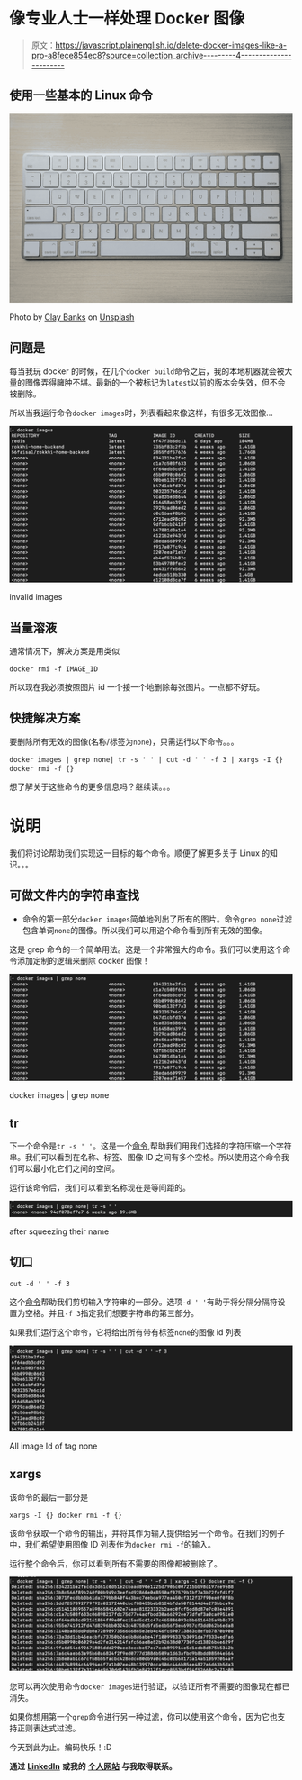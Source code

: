 # 像专业人士一样处理 Docker 图像

> 原文：<https://javascript.plainenglish.io/delete-docker-images-like-a-pro-a8fece854ec8?source=collection_archive---------4----------------------->

## 使用一些基本的 Linux 命令

![](img/8d5f29db24c0af63647ca189ba7cee40.png)

Photo by [Clay Banks](https://unsplash.com/@claybanks?utm_source=unsplash&utm_medium=referral&utm_content=creditCopyText) on [Unsplash](https://unsplash.com/s/photos/delete?utm_source=unsplash&utm_medium=referral&utm_content=creditCopyText)

## 问题是

每当我玩 docker 的时候，在几个`docker build`命令之后，我的本地机器就会被大量的图像弄得臃肿不堪。最新的一个被标记为`latest`以前的版本会失效，但不会被删除。

所以当我运行命令`docker images`时，列表看起来像这样，有很多无效图像…

![](img/5238f7da7230aacc93733ca314fa8b67.png)

invalid images

## 当量溶液

通常情况下，解决方案是用类似

```
docker rmi -f IMAGE_ID
```

所以现在我必须按照图片 id 一个接一个地删除每张图片。一点都不好玩。

## 快捷解决方案

要删除所有无效的图像(名称/标签为`none`)，只需运行以下命令。。。

```
docker images | grep none| tr -s ' ' | cut -d ' ' -f 3 | xargs -I {} docker rmi -f {}
```

想了解关于这些命令的更多信息吗？继续读。。。

# 说明

我们将讨论帮助我们实现这一目标的每个命令。顺便了解更多关于 Linux 的知识。。。

## 可做文件内的字符串查找

*   命令的第一部分`docker images`简单地列出了所有的图片。命令`grep none`过滤包含单词`none`的图像。所以我们可以用这个命令看到所有无效的图像。

这是 grep 命令的一个简单用法。这是一个非常强大的命令。我们可以使用这个命令添加定制的逻辑来删除 docker 图像！

![](img/2e7b5b6776285fb60d04c689fed69e9c.png)

docker images | grep none

## tr

下一个命令是`tr -s ' '`。这是一个[命令](https://linuxize.com/post/linux-tr-command/),帮助我们用我们选择的字符压缩一个字符串。我们可以看到在名称、标签、图像 ID 之间有多个空格。所以使用这个命令我们可以最小化它们之间的空间。

运行该命令后，我们可以看到名称现在是等间距的。

![](img/2533f05a8d3202eca6016412beb1d3f7.png)

after squeezing their name

## 切口

```
cut -d ' ' -f 3
```

这个[命令](https://linuxize.com/post/linux-cut-command/)帮助我们剪切输入字符串的一部分。选项`-d ' '`有助于将分隔分隔符设置为空格。并且`-f 3`指定我们想要字符串的第三部分。

如果我们运行这个命令，它将给出所有带有标签`none`的图像 id 列表

![](img/05146f516091be9273ce3f9c8b190747.png)

All image Id of tag none

## xargs

该命令的最后一部分是

```
xargs -I {} docker rmi -f {}
```

该命令获取一个命令的输出，并将其作为输入提供给另一个命令。在我们的例子中，我们希望使用图像 ID 列表作为`docker rmi -f`的输入。

运行整个命令后，你可以看到所有不需要的图像都被删除了。

![](img/a1a24b6ba3f8332f911bfc891025c607.png)

您可以再次使用命令`docker images`进行验证，以验证所有不需要的图像现在都已消失。

如果你想用第一个`grep`命令进行另一种过滤，你可以使用这个命令，因为它也支持正则表达式过滤。

今天到此为止。编码快乐！:D

**通过** [**LinkedIn**](https://www.linkedin.com/in/56faisal/) **或我的** [**个人网站**](https://www.mohammadfaisal.dev/) **与我取得联系。**